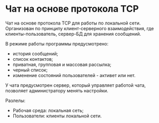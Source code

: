 # Чат на основе протокола TCP

Чат на основе протокола TCP для работы по локальной сети.
Организован по принципу клиент-серверного взаимодействия, где клиенты-пользователь, сервер-БД для хранения сообщений.

В режиме работы программы предусмотрено:
+ история сообщений;
+ список контактов;
+ приватная, групповая и массовая рассылка;
+ черный список;
+ изменение состояний пользователей - активет или нет.

У чата предусмотрен сервер, который управляет работой чата, позволяет администратору менять настройки.

Разлелы:
+ Рабочая среда: локальная сеть;
+ Пользователи: клиенты локальной сети.